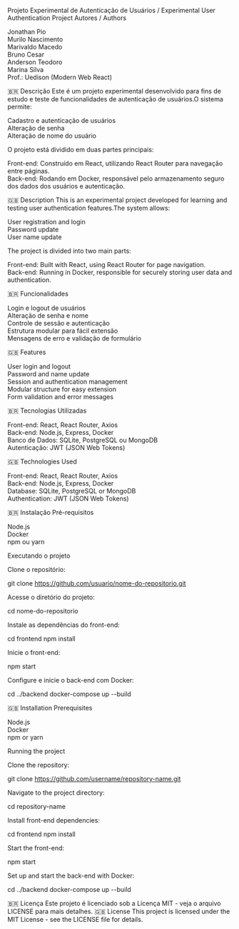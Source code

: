 Projeto Experimental de Autenticação de Usuários / Experimental User Authentication Project
Autores / Authors

Jonathan Pio  
Murilo Nascimento  
Marivaldo Macedo  
Bruno Cesar  
Anderson Teodoro  
Marina Silva  
Prof.: Uedison (Modern Web React)

🇧🇷 Descrição
Este é um projeto experimental desenvolvido para fins de estudo e teste de funcionalidades de autenticação de usuários.O sistema permite:

Cadastro e autenticação de usuários  
Alteração de senha  
Alteração de nome do usuário

O projeto está dividido em duas partes principais:

Front-end: Construído em React, utilizando React Router para navegação entre páginas.  
Back-end: Rodando em Docker, responsável pelo armazenamento seguro dos dados dos usuários e autenticação.

🇬🇧 Description
This is an experimental project developed for learning and testing user authentication features.The system allows:

User registration and login  
Password update  
User name update

The project is divided into two main parts:

Front-end: Built with React, using React Router for page navigation.  
Back-end: Running in Docker, responsible for securely storing user data and authentication.


🇧🇷 Funcionalidades

Login e logout de usuários  
Alteração de senha e nome  
Controle de sessão e autenticação  
Estrutura modular para fácil extensão  
Mensagens de erro e validação de formulário

🇬🇧 Features

User login and logout  
Password and name update  
Session and authentication management  
Modular structure for easy extension  
Form validation and error messages


🇧🇷 Tecnologias Utilizadas

Front-end: React, React Router, Axios  
Back-end: Node.js, Express, Docker  
Banco de Dados: SQLite, PostgreSQL ou MongoDB  
Autenticação: JWT (JSON Web Tokens)

🇬🇧 Technologies Used

Front-end: React, React Router, Axios  
Back-end: Node.js, Express, Docker  
Database: SQLite, PostgreSQL or MongoDB  
Authentication: JWT (JSON Web Tokens)


🇧🇷 Instalação
Pré-requisitos

Node.js  
Docker  
npm ou yarn

Executando o projeto

Clone o repositório:

git clone https://github.com/usuario/nome-do-repositorio.git


Acesse o diretório do projeto:

cd nome-do-repositorio


Instale as dependências do front-end:

cd frontend
npm install


Inicie o front-end:

npm start


Configure e inicie o back-end com Docker:

cd ../backend
docker-compose up --build

🇬🇧 Installation
Prerequisites

Node.js  
Docker  
npm or yarn

Running the project

Clone the repository:

git clone https://github.com/username/repository-name.git


Navigate to the project directory:

cd repository-name


Install front-end dependencies:

cd frontend
npm install


Start the front-end:

npm start


Set up and start the back-end with Docker:

cd ../backend
docker-compose up --build


🇧🇷 Licença
Este projeto é licenciado sob a Licença MIT - veja o arquivo LICENSE para mais detalhes.
🇬🇧 License
This project is licensed under the MIT License - see the LICENSE file for details.
